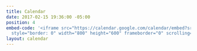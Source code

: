 ```yaml
---
title: Calendar
date: 2017-02-15 19:36:00 -05:00
position: 4
embed-code: '<iframe src="https://calendar.google.com/calendar/embed?src=info%40neighborsunitedma.org&ctz=America%2FNew_York"
  style="border: 0" width="800" height="600" frameborder="0" scrolling="no"></iframe>'
layout: calendar
---
```


